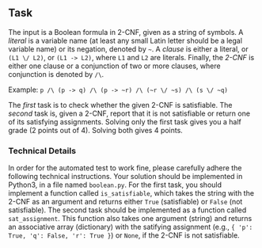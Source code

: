 ## Task

The input is a Boolean formula in 2-CNF, given as a string of symbols. A *literal* is a variable name 
(at least any small Latin letter should be a legal variable name) or its negation, denoted by `~`.
A *clause* is either a literal, or `(L1 \/ L2)`, or `(L1 -> L2)`, where `L1` and `L2` are literals.
Finally, the *2-CNF* is either one clause or a conjunction of two or more clauses, where conjunction is
denoted by `/\`.

Example: `p /\ (p -> q) /\ (p -> ~r) /\ (~r \/ ~s) /\ (s \/ ~q)`

The *first* task is to check whether the given 2-CNF is satisfiable. The *second* task is, given a 2-CNF,
report that it is not satisfiable or return one of its satisfying assignments. Solving only the first task
gives you a half grade (2 points out of 4). Solving both gives 4 points.

### Technical Details

In order for the automated test to work fine, please carefully adhere the following technical instructions.
Your solution should be implemented in Python3, in a file named `boolean.py`. For the first task, you should
implement a function called `is_satisfiable`, which takes the string with the 2-CNF as an argument and
returns either `True` (satisfiable) or `False` (not satisfiable). The second task should be implemented as
a function called `sat_assignment`. This function also takes one argument (string) and returns an associative
array (dictionary) with the satifying assignment (e.g., `{ 'p': True, 'q': False, 'r': True }`) or `None`,
if the 2-CNF is not satisfiable.
